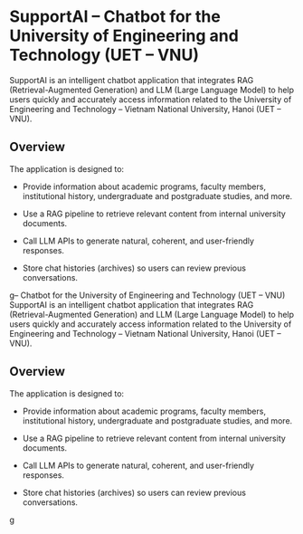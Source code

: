 # SupportAI – Chatbot for the University of Engineering and Technology (UET – VNU)
SupportAI is an intelligent chatbot application that integrates RAG (Retrieval-Augmented Generation) and LLM (Large Language Model) to help users quickly and accurately access information related to the University of Engineering and Technology – Vietnam National University, Hanoi (UET – VNU).

## Overview
The application is designed to:

- Provide information about academic programs, faculty members, institutional history, undergraduate and postgraduate studies, and more.

- Use a RAG pipeline to retrieve relevant content from internal university documents.

- Call LLM APIs to generate natural, coherent, and user-friendly responses.

- Store chat histories (archives) so users can review previous conversations.

g– Chatbot for the University of Engineering and Technology (UET – VNU)
SupportAI is an intelligent chatbot application that integrates RAG (Retrieval-Augmented Generation) and LLM (Large Language Model) to help users quickly and accurately access information related to the University of Engineering and Technology – Vietnam National University, Hanoi (UET – VNU).

## Overview
The application is designed to:

- Provide information about academic programs, faculty members, institutional history, undergraduate and postgraduate studies, and more.

- Use a RAG pipeline to retrieve relevant content from internal university documents.

- Call LLM APIs to generate natural, coherent, and user-friendly responses.



- Store chat histories (archives) so users can review previous conversations.

g
